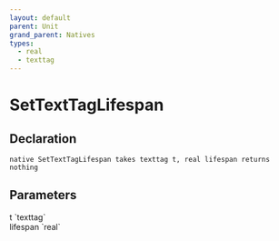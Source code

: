 ```yaml
---
layout: default
parent: Unit
grand_parent: Natives
types:
  - real
  - texttag
---
```


# SetTextTagLifespan

## Declaration

```
native SetTextTagLifespan takes texttag t, real lifespan returns nothing
```

## Parameters
<dl>
  <dt>t `texttag`</dt>
  <dd></dd>

  <dt>lifespan `real`</dt>
  <dd></dd>
</dl>